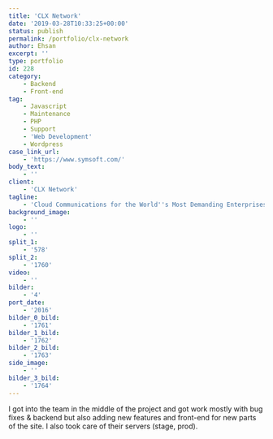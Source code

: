```yaml
---
title: 'CLX Network'
date: '2019-03-28T10:33:25+00:00'
status: publish
permalink: /portfolio/clx-network
author: Ehsan
excerpt: ''
type: portfolio
id: 228
category:
    - Backend
    - Front-end
tag:
    - Javascript
    - Maintenance
    - PHP
    - Support
    - 'Web Development'
    - Wordpress
case_link_url:
    - 'https://www.symsoft.com/'
body_text:
    - ''
client:
    - 'CLX Network'
tagline:
    - 'Cloud Communications for the World''s Most Demanding Enterprises. '
background_image:
    - ''
logo:
    - ''
split_1:
    - '578'
split_2:
    - '1760'
video:
    - ''
bilder:
    - '4'
port_date:
    - '2016'
bilder_0_bild:
    - '1761'
bilder_1_bild:
    - '1762'
bilder_2_bild:
    - '1763'
side_image:
    - ''
bilder_3_bild:
    - '1764'
---
```

I got into the team in the middle of the project and got work mostly with bug fixes &amp; backend but also adding new features and front-end for new parts of the site. I also took care of their servers (stage, prod).